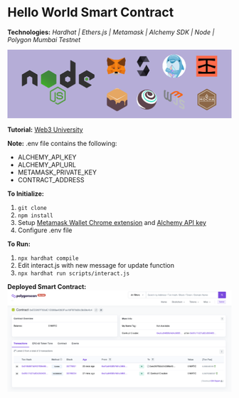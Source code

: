 # Hello World Smart Contract
**Technologies:** *Hardhat | Ethers.js | Metamask | Alchemy SDK | Node | Polygon Mumbai Testnet*

![Project's Technologies](README_imgs/technologies.png)

**Tutorial:** [Web3 University](https://www.web3.university/tracks/create-a-smart-contract/interact-with-your-smart-contract)

**Note:** .env file contains the following:
- ALCHEMY_API_KEY
- ALCHEMY_API_URL
- METAMASK_PRIVATE_KEY
- CONTRACT_ADDRESS

**To Initialize:**
1. `git clone`
2. `npm install`
3. Setup [Metamask Wallet Chrome extension](https://chrome.google.com/webstore/detail/metamask/nkbihfbeogaeaoehlefnkodbefgpgknn?hl=en) and [Alchemy API key](https://www.alchemy.com/)
4. Configure .env file

**To Run:**
1. `npx hardhat compile`
2. Edit interact.js with new message for update function
2. `npx hardhat run scripts/interact.js`

**Deployed Smart Contract:**
![Deployed Smart Contract](README_imgs/deployed_smart_contract.png)